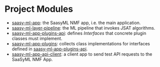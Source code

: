 # Project Modules
- [saasy-ml-app](saasy-ml-app): the SaasyML NMF app, i.e. the main application.
- [saasy-ml-layer-pipeline](saasy-ml-layer-pipeline): the ML pipeline that invokes JSAT algorithms.
- [saasy-ml-app-plugins-api](saasy-ml-app-plugins-api): defines _Interfaces_ that concrete plugin classes must implement.
- [saasy-ml-app-plugins](saasy-ml-app-plugins): collects class implementations for interfaces defined in [saasy-ml-app-plugins-api](saasy-ml-app-plugins-api).
- [saasy-ml-app-api-client](saasy-ml-app-api-client): a client app to send test API requests to the SaaSyML NMF App.